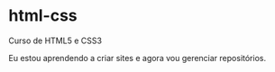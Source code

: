 # html-css
 Curso de HTML5 e CSS3

Eu estou aprendendo a criar sites e agora vou gerenciar repositórios.
